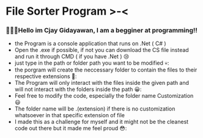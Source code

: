 # File Sorter Program >-<
### 👋👋👋Hello im Cjay Gidayawan, I am a begginer at programming!!
* the Program is a console application that runs on .Net ( C# )
* Open the .exe if possible, if not you can download the CS file instead and run it through CMD ( if you have .Net ) 😢
* just type in the path or folder path you want to be modified 💀:
* the porgram will create the neccessary folder to contain the files to their respective extensions 🤗:
* The Program will only interact with the files inside the given path and will not interact with the folders inside the path 😀:
* Feel free to modify the code, especially the folder name Customization 😃
* The folder name will be .(extension) if there is no customization whatsoever in that specific extension of file
* I made this as a challenge for myself and it might not be the cleanest code out there but it made me feel proud 😳:
